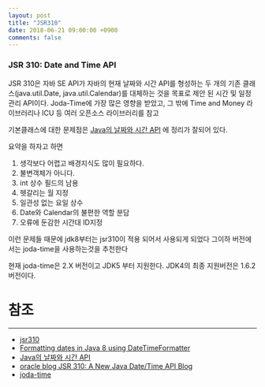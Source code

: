 ```yaml
---
layout: post
title: "JSR310"
date: 2018-06-21 09:00:00 +0900
comments: false
---
```


### JSR 310: Date and Time API 

JSR 310은 자바 SE API가 자바의 현재 날짜와 시간 API를 형성하는 두 개의 기존 클래스(java.util.Date, java.util.Calendar)를 대체하는 것을 목표로 
제안 된 시간 및 일정관리 API이다.  Joda-Time에 가장 많은 영향을 받았고, 그 밖에 Time and Money 라이브러리나 ICU 등 여러 오픈소스 라이브러리를 참고

기본클래스에 대한 문제점은 [Java의 날짜와 시간 API](https://d2.naver.com/helloworld/645609) 에 정리가 잘되어 있다.

요약을 하자고 하면 

1. 생각보다 어렵고 배경지식도 많이 필요하다.
2. 불변객체가 아니다.
3. int 상수 필드의 남용
4. 헷갈리는 월 지정
5. 일관성 없는 요일 상수
6. Date와 Calendar의 불편한 역할 분담
7. 오류에 둔감한 시간대 ID지정

이런 문제들 때문에 jdk8부터는 jsr310이 적용 되어서 사용되게 되었다 그이하 버전에서는 joda-time을 사용하는것을 추천한다 

현재 joda-time은 2.X 버전이고 JDK5 부터 지원한다. JDK4의 최종 지원버전은 1.6.2 버전이다.



# 참조 
-----
* [jsr310](https://jcp.org/en/jsr/detail?id=310)
* [Formatting dates in Java 8 using DateTimeFormatter](https://dotnetcodr.com/2015/01/11/formatting-dates-in-java-8-using-datetimeformatter/)
* [Java의 날짜와 시간 API](https://d2.naver.com/helloworld/645609)
* [oracle blog JSR 310: A New Java Date/Time API Blog](https://community.oracle.com/docs/DOC-983209)
* [joda-time](http://www.joda.org/joda-time/)

